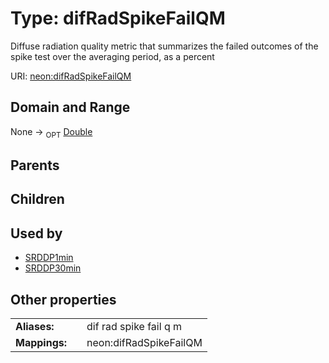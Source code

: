 
# Type: difRadSpikeFailQM


Diffuse radiation quality metric that summarizes the failed outcomes of the spike test over the averaging period, as a percent

URI: [neon:difRadSpikeFailQM](https://data.neonscience.org/difRadSpikeFailQM)


## Domain and Range

None ->  <sub>OPT</sub> [Double](types/Double.md)

## Parents


## Children


## Used by

 * [SRDDP1min](SRDDP1min.md)
 * [SRDDP30min](SRDDP30min.md)

## Other properties

|  |  |  |
| --- | --- | --- |
| **Aliases:** | | dif rad spike fail q m |
| **Mappings:** | | neon:difRadSpikeFailQM |


